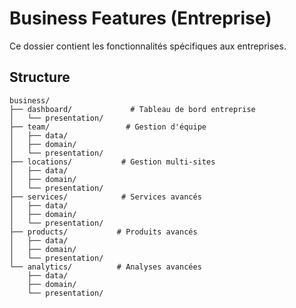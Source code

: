 # Business Features (Entreprise)

Ce dossier contient les fonctionnalités spécifiques aux entreprises.

## Structure

```
business/
├── dashboard/             # Tableau de bord entreprise
│   └── presentation/
├── team/                 # Gestion d'équipe
│   ├── data/
│   ├── domain/
│   └── presentation/
├── locations/           # Gestion multi-sites
│   ├── data/
│   ├── domain/
│   └── presentation/
├── services/            # Services avancés
│   ├── data/
│   ├── domain/
│   └── presentation/
├── products/           # Produits avancés
│   ├── data/
│   ├── domain/
│   └── presentation/
└── analytics/          # Analyses avancées
    ├── data/
    ├── domain/
    └── presentation/
```
